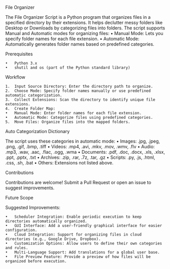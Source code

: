 File Organizer

The File Organizer Script is a Python program that organizes files in a specified directory by their extensions. It helps declutter messy folders like Desktop or Downloads by categorizing files into folders. The script supports Manual and Automatic modes for organizing files:
	•	Manual Mode: Lets you specify folder names for each file extension.
	•	Automatic Mode: Automatically generates folder names based on predefined categories.

Prerequisites

	•	Python 3.x
	•	shutil and os (part of the Python standard library)

Workflow

	1.	Input Source Directory: Enter the directory path to organize.
	2.	Choose Mode: Specify folder names manually or use predefined automatic categorization.
	3.	Collect Extensions: Scan the directory to identify unique file extensions.
	4.	Create Folder Map:
	•	Manual Mode: Enter folder names for each file extension.
	•	Automatic Mode: Categorize files using predefined categories.
	5.	Move Files: Organize files into the mapped folders.
Auto Categorization Dictionary

The script uses these categories in automatic mode:
	•	Images: .jpg, .jpeg, .png, .gif, .bmp, .tiff
	•	Videos: .mp4, .avi, .mkv, .mov, .wmv, .flv
	•	Audio: .mp3, .wav, .aac, .flac, .ogg, .wma
	•	Documents: .pdf, .doc, .docx, .xls, .xlsx, .ppt, .pptx, .txt
	•	Archives: .zip, .rar, .7z, .tar, .gz
	•	Scripts: .py, .js, .html, .css, .sh, .bat
	•	Others: Extensions not listed above.

Contributions

Contributions are welcome! Submit a Pull Request or open an issue to suggest improvements.

Future Scope

Suggested Improvements:

	•	Scheduler Integration: Enable periodic execution to keep directories automatically organized.
	•	GUI Interface: Add a user-friendly graphical interface for easier configuration.
	•	Cloud Integration: Support for organizing files in cloud directories (e.g., Google Drive, Dropbox).
	•	Customization Options: Allow users to define their own categories and rules.
	•	Multi-Language Support: Add translations for a global user base.
	•	File Preview Feature: Provide a preview of how files will be organized before execution.
